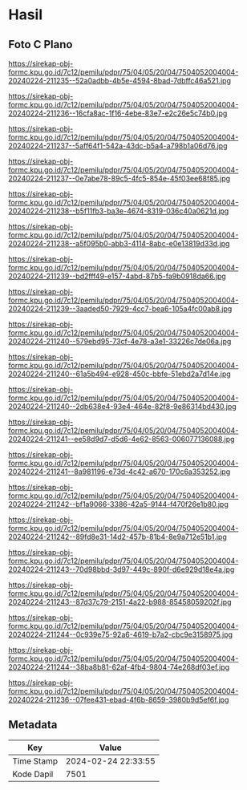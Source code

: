 # Hasil

## Foto C Plano

https://sirekap-obj-formc.kpu.go.id/7c12/pemilu/pdpr/75/04/05/20/04/7504052004004-20240224-211235--52a0adbb-4b5e-4594-8bad-7dbffc46a521.jpg

https://sirekap-obj-formc.kpu.go.id/7c12/pemilu/pdpr/75/04/05/20/04/7504052004004-20240224-211236--16cfa8ac-1f16-4ebe-83e7-e2c26e5c74b0.jpg

https://sirekap-obj-formc.kpu.go.id/7c12/pemilu/pdpr/75/04/05/20/04/7504052004004-20240224-211237--5aff64f1-542a-43dc-b5a4-a798b1a06d76.jpg

https://sirekap-obj-formc.kpu.go.id/7c12/pemilu/pdpr/75/04/05/20/04/7504052004004-20240224-211237--0e7abe78-89c5-4fc5-854e-45f03ee68f85.jpg

https://sirekap-obj-formc.kpu.go.id/7c12/pemilu/pdpr/75/04/05/20/04/7504052004004-20240224-211238--b5f11fb3-ba3e-4674-8319-036c40a0621d.jpg

https://sirekap-obj-formc.kpu.go.id/7c12/pemilu/pdpr/75/04/05/20/04/7504052004004-20240224-211238--a5f095b0-abb3-4114-8abc-e0e13819d33d.jpg

https://sirekap-obj-formc.kpu.go.id/7c12/pemilu/pdpr/75/04/05/20/04/7504052004004-20240224-211239--bd2fff49-e157-4abd-87b5-fa9b0918da66.jpg

https://sirekap-obj-formc.kpu.go.id/7c12/pemilu/pdpr/75/04/05/20/04/7504052004004-20240224-211239--3aaded50-7929-4cc7-bea6-105a4fc00ab8.jpg

https://sirekap-obj-formc.kpu.go.id/7c12/pemilu/pdpr/75/04/05/20/04/7504052004004-20240224-211240--579ebd95-73cf-4e78-a3e1-33226c7de06a.jpg

https://sirekap-obj-formc.kpu.go.id/7c12/pemilu/pdpr/75/04/05/20/04/7504052004004-20240224-211240--61a5b494-e928-450c-bbfe-51ebd2a7d14e.jpg

https://sirekap-obj-formc.kpu.go.id/7c12/pemilu/pdpr/75/04/05/20/04/7504052004004-20240224-211240--2db638e4-93e4-464e-82f8-9e86314bd430.jpg

https://sirekap-obj-formc.kpu.go.id/7c12/pemilu/pdpr/75/04/05/20/04/7504052004004-20240224-211241--ee58d9d7-d5d6-4e62-8563-006077136088.jpg

https://sirekap-obj-formc.kpu.go.id/7c12/pemilu/pdpr/75/04/05/20/04/7504052004004-20240224-211241--8a981196-e73d-4c42-a670-170c6a353252.jpg

https://sirekap-obj-formc.kpu.go.id/7c12/pemilu/pdpr/75/04/05/20/04/7504052004004-20240224-211242--bf1a9066-3386-42a5-9144-f470f26e1b80.jpg

https://sirekap-obj-formc.kpu.go.id/7c12/pemilu/pdpr/75/04/05/20/04/7504052004004-20240224-211242--89fd8e31-14d2-457b-81b4-8e9a712e51b1.jpg

https://sirekap-obj-formc.kpu.go.id/7c12/pemilu/pdpr/75/04/05/20/04/7504052004004-20240224-211243--70d98bbd-3d97-449c-890f-d6e929d18e4a.jpg

https://sirekap-obj-formc.kpu.go.id/7c12/pemilu/pdpr/75/04/05/20/04/7504052004004-20240224-211243--87d37c79-2151-4a22-b988-85458059202f.jpg

https://sirekap-obj-formc.kpu.go.id/7c12/pemilu/pdpr/75/04/05/20/04/7504052004004-20240224-211244--0c939e75-92a6-4619-b7a2-cbc9e3158975.jpg

https://sirekap-obj-formc.kpu.go.id/7c12/pemilu/pdpr/75/04/05/20/04/7504052004004-20240224-211244--38ba8b81-62af-4fb4-9804-74e268df03ef.jpg

https://sirekap-obj-formc.kpu.go.id/7c12/pemilu/pdpr/75/04/05/20/04/7504052004004-20240224-211236--07fee431-ebad-4f6b-8659-3980b9d5ef6f.jpg


## Metadata

| Key        | Value               |
| ---------- | ------------------- |
| Time Stamp | 2024-02-24 22:33:55 |
| Kode Dapil | 7501                |



